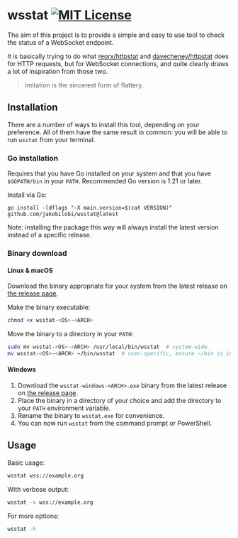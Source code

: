 # wsstat [![MIT License](http://img.shields.io/badge/license-MIT-blue.svg?style=flat-square)][license]

[license]: /LICENSE

The aim of this project is to provide a simple and easy to use tool to check the status of a WebSocket endpoint.

It is basically trying to do what [reorx/httpstat](https://github.com/reorx/httpstat) and [davecheney/httpstat](https://github.com/davecheney/httpstat) does for HTTP requests, but for WebSocket connections, and quite clearly draws a lot of inspiration from those two.

> Imitation is the sincerest form of flattery.

## Installation

There are a number of ways to install this tool, depending on your preference. All of them have the same result in common: you will be able to run `wsstat` from your terminal.

### Go installation

Requires that you have Go installed on your system and that you have `$GOPATH/bin` in your `PATH`. Recommended Go version is 1.21 or later.

Install via Go:

    go install -ldflags "-X main.version=$(cat VERSION)" github.com/jakobilobi/wsstat@latest

Note: installing the package this way will always install the latest version instead of a specific release.

### Binary download

#### Linux & macOS

Download the binary appropriate for your system from the latest release on [the release page](https://github.com/jakobilobi/wsstat/releases).

Make the binary executable:

```sh
chmod +x wsstat-<OS>-<ARCH>
```

Move the binary to a directory in your `PATH`:

```sh
sudo mv wsstat-<OS>-<ARCH> /usr/local/bin/wsstat  # system-wide
mv wsstat-<OS>-<ARCH> ~/bin/wsstat  # user-specific, ensure ~/bin is in your PATH
```

#### Windows

1. Download the `wsstat-windows-<ARCH>.exe` binary from the latest release on [the release page](https://github.com/jakobilobi/wsstat/releases).
2. Place the binary in a directory of your choice and add the directory to your `PATH` environment variable.
3. Rename the binary to `wsstat.exe` for convenience.
4. You can now run `wsstat` from the command prompt or PowerShell.

## Usage

Basic usage:

```sh
wsstat wss://example.org
```

With verbose output:

```sh
wsstat -v wss://example.org
```

For more options:

```sh
wsstat -h
```
